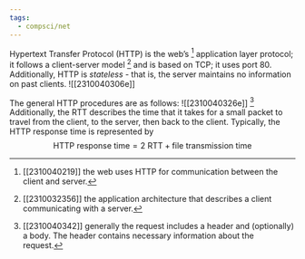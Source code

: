 ```yaml
---
tags:
  - compsci/net
---
```

Hypertext Transfer Protocol (HTTP) is the web’s [^1] application layer protocol; it follows a client-server model [^2] and is based on TCP; it uses port 80. Additionally, HTTP is *stateless* - that is, the server maintains no information on past clients.
![[2310040306e]]

The general HTTP procedures are as follows: ![[2310040326e]] [^3]
Additionally, the RTT describes the time that it takes for a small packet to travel from the client, to the server, then back to the client. Typically, the HTTP response time is represented by $$\text{HTTP response time}= 2\text{ RTT} + \text{file transmission time}$$

[^1]: [[2310040219]] the web uses HTTP for communication between the client and server.
[^2]: [[2310032356]] the application architecture that describes a client communicating with a server.
[^3]: [[2310040342]] generally the request includes a header and (optionally) a body. The header contains necessary information about the request.